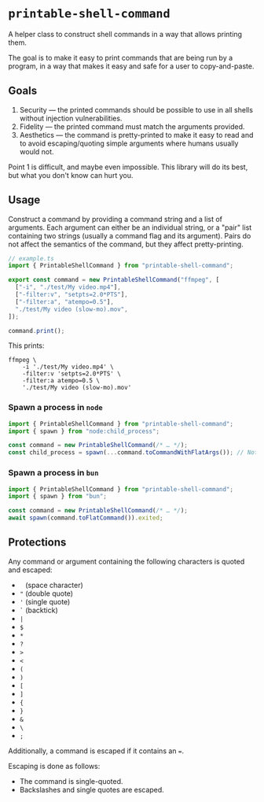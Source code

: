 # `printable-shell-command`

A helper class to construct shell commands in a way that allows printing them.

The goal is to make it easy to print commands that are being run by a program, in a way that makes it easy and safe for a user to copy-and-paste.

## Goals

1. Security — the printed commands should be possible to use in all shells without injection vulnerabilities.
2. Fidelity — the printed command must match the arguments provided.
3. Aesthetics — the command is pretty-printed to make it easy to read and to avoid escaping/quoting simple arguments where humans usually would not.

Point 1 is difficult, and maybe even impossible. This library will do its best, but what you don't know can hurt you.

## Usage

Construct a command by providing a command string and a list of arguments. Each argument can either be an individual string, or a "pair" list containing two strings (usually a command flag and its argument). Pairs do not affect the semantics of the command, but they affect pretty-printing.

```typescript
// example.ts
import { PrintableShellCommand } from "printable-shell-command";

export const command = new PrintableShellCommand("ffmpeg", [
  ["-i", "./test/My video.mp4"],
  ["-filter:v", "setpts=2.0*PTS"],
  ["-filter:a", "atempo=0.5"],
  "./test/My video (slow-mo).mov",
]);

command.print();
```

This prints:

```shell
ffmpeg \
    -i './test/My video.mp4' \
    -filter:v 'setpts=2.0*PTS' \
    -filter:a atempo=0.5 \
    './test/My video (slow-mo).mov'
```

### Spawn a process in `node`

```typescript
import { PrintableShellCommand } from "printable-shell-command";
import { spawn } from "node:child_process";

const command = new PrintableShellCommand(/* … */);
const child_process = spawn(...command.toCommandWithFlatArgs()); // Note the `...`
```

### Spawn a process in `bun`

```typescript
import { PrintableShellCommand } from "printable-shell-command";
import { spawn } from "bun";

const command = new PrintableShellCommand(/* … */);
await spawn(command.toFlatCommand()).exited;
```

## Protections

Any command or argument containing the following characters is quoted and escaped:

- <code> </code> (space character)
- `"` (double quote)
- `'` (single quote)
- <code>`</code> (backtick)
- `|`
- `$`
- `*`
- `?`
- `>`
- `<`
- `(`
- `)`
- `[`
- `]`
- `{`
- `}`
- `&`
- `\`
- `;`

Additionally, a command is escaped if it contains an `=`.

Escaping is done as follows:

- The command is single-quoted.
- Backslashes and single quotes are escaped.
